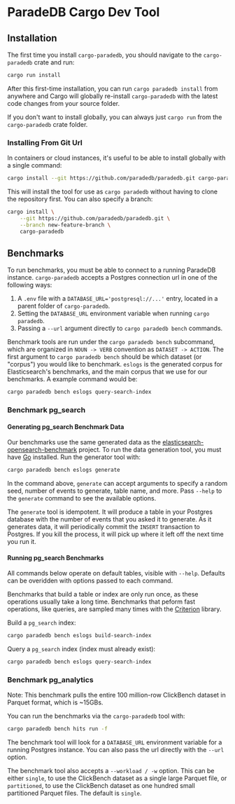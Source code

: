 # ParadeDB Cargo Dev Tool

## Installation

The first time you install `cargo-paradedb`, you should navigate to the `cargo-paradedb` crate and run:

```sh
cargo run install
```

After this first-time installation, you can run `cargo paradedb install` from anywhere and Cargo will globally re-install `cargo-paradedb` with the latest code changes from your source folder.

If you don't want to install globally, you can always just `cargo run` from the `cargo-paradedb` crate folder.

### Installing From Git Url

In containers or cloud instances, it's useful to be able to install globally with a single command:

```sh
cargo install --git https://github.com/paradedb/paradedb.git cargo-paradedb
```

This will install the tool for use as `cargo paradedb` without having to clone the repository first. You can also specify a branch:

```sh
cargo install \
    --git https://github.com/paradedb/paradedb.git \
    --branch new-feature-branch \
    cargo-paradedb
```

## Benchmarks

To run benchmarks, you must be able to connect to a running ParadeDB instance. `cargo-paradedb` accepts a Postgres connection url in one of the following ways:

1. A `.env` file with a `DATABASE_URL='postgresql://...'` entry, located in a parent folder of `cargo-paradedb`.
2. Setting the `DATABASE_URL` environment variable when running `cargo paradedb`.
3. Passing a `--url` argument directly to `cargo paradedb bench` commands.

Benchmark tools are run under the `cargo paradedb bench` subcommand, which are organized in `NOUN -> VERB` convention as `DATASET -> ACTION`. The first argument to `cargo paradedb bench` should be which dataset (or "corpus") you would like to benchmark. `eslogs` is the generated corpus for Elasticsearch's benchmarks, and the main corpus that we use for our benchmarks. A example command would be:

```sh
cargo paradedb bench eslogs query-search-index
```

### Benchmark pg_search

#### Generating pg_search Benchmark Data

Our benchmarks use the same generated data as the [elasticsearch-opensearch-benchmark](https://github.com/elastic/elasticsearch-opensearch-benchmark) project. To run the data generation tool, you must have [Go](https://go.dev/doc/install) installed. Run the generator tool with:

```sh
cargo paradedb bench eslogs generate
```

In the command above, `generate` can accept arguments to specify a random seed, number of events to generate, table name, and more. Pass `--help` to the `generate` command to see the available options.

The `generate` tool is idempotent. It will produce a table in your Postgres database with the number of events that you asked it to generate. As it generates data, it will periodically commit the `INSERT` transaction to Postgres. If you kill the process, it will pick up where it left off the next time you run it.

#### Running pg_search Benchmarks

All commands below operate on default tables, visible with `--help`. Defaults can be overidden with options passed to each command.

Benchmarks that build a table or index are only run once, as these operations usually take a long time. Benchmarks that peform fast operations, like queries, are sampled many times with the [Criterion](https://github.com/bheisler/criterion.rs) library.

Build a `pg_search` index:

```sh
cargo paradedb bench eslogs build-search-index
```

Query a `pg_search` index (index must already exist):

```sh
cargo paradedb bench eslogs query-search-index
```

### Benchmark pg_analytics

Note: This benchmark pulls the entire 100 million-row ClickBench dataset in Parquet format, which is ~15GBs.

You can run the benchmarks via the `cargo-paradedb` tool with:

```bash
cargo paradedb bench hits run -f
```

The benchmark tool will look for a `DATABASE_URL` environment variable for a running Postgres instance. You can also pass the url directly with the `--url` option.

The benchmark tool also accepts a `--workload / -w` option. This can be either `single`, to use the ClickBench dataset as a single large Parquet file, or `partitioned`, to use the ClickBench dataset as one hundred small partitioned Parquet files. The default is `single`.
